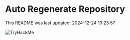 # Auto Regenerate Repository

This README was last updated: 2024-12-24 19:23:57

 ![TryHackMe](https://tryhackme.com/badge/533634)